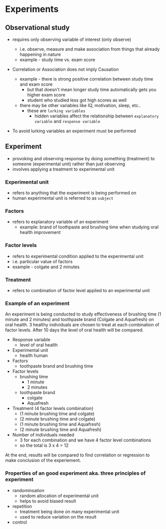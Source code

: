 # Experiments

## Observational study

* requires only observing variable of interest (only observe)
  * i.e. observe, measure and make association from things that already happening in nature
  * example - study time vs. exam score

* Correlation or Association does not imply Causation
  * example - there is strong positive correlation between study time and exam score
    * but that doesn't mean longer study time automatically gets you higher exam score
    * student who studied less got high scores as well
  * there may be other variables like IQ, motivation, sleep, etc..
    * these are `lurking variables`
      * hidden variables affect the relationship between `explanatory variable` and `response variable`
* To avoid lurking variables an experiment must be performed

## Experiment

* provoking and observing response by doing something (treatment) to someone (experimental unit) rather than just observing
* involves applying a treatment to experimental unit

### Experimental unit

* refers to anything that the experiment is being performed on
* human experimental unit is referred to as `subject`

### Factors

* refers to explanatory variable of an experiment
  * example: brand of toothpaste and brushing time when studying oral health improvement

### Factor levels

* refers to experimental condition applied to the experimental unit
* i.e. particular value of factors
* example - colgate and 2 minutes

### Treatment

* refers to combination of factor level applied to an experimental unit

### Example of an experiment

An experiment is being conducted to study effectiveness of brushing time (1 minute and 2 minutes) and toothpaste brand (Colgate and Aquafresh) on oral health. 3 healthy individuals are chosen to treat at each combination of factor levels. After 10 days the level of oral health will be compared.

* Response variable
  * level of oral health
* Experimental unit
  * health human
* Factors
  * toothpaste brand and brushing time
* Factor levels
  * brushing time
    * 1 minute
    * 2 minutes
  * toothpaste brand
    * colgate
    * Aquafresh
* Treatment (4 factor levels combination)
  * (1 minute brushing time and colgate)
  * (2 minute brushing time and colgate)
  * (1 minute brushing time and Aquafresh)
  * (2 minute brushing time and Aquafresh)
* Number of individuals needed
  * 3 for each combination and we have 4 factor level combinations
  * so the total is 3 x 4 = 12

At the end, results will be compared to find correlation or regression to make conclusion of the experiement.

### Properties of an good experiment aka. three principles of experiment

* randominsation
  * random allocation of experimental unit
  * helps to avoid biased result
* repetition
  * treatment being done on many experimental unit
  * used to reduce variation on the result
* control
